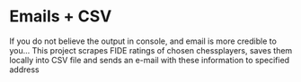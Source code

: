 # Emails + CSV
If you do not believe the output in console, and email is more credible to you...
This project scrapes FIDE ratings of chosen chessplayers, saves them locally into CSV file and sends an e-mail with these information to specified address
